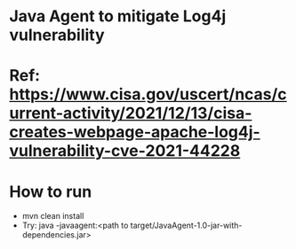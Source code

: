 # Java Agent to mitigate Log4j vulnerability

# Ref: https://www.cisa.gov/uscert/ncas/current-activity/2021/12/13/cisa-creates-webpage-apache-log4j-vulnerability-cve-2021-44228

# How to run
- mvn clean install
- Try: java -javaagent:<path to target/JavaAgent-1.0-jar-with-dependencies.jar> <rest of JVM args> 